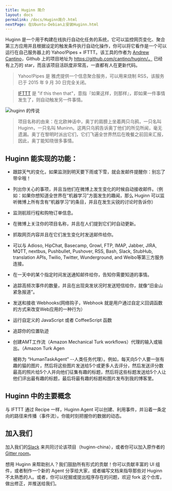 ```yaml
---
title: Huginn 简介
layout: docs
permalink: /docs/Huginn简介.html
nextPage: 在Ubuntu-Debian上安装Huginn.html
---
```


Huginn 是一个用于构建在线执行自动化任务的系统，它可以监控网页变化、聚合第三方应用并且根据设定的触发条件执行自动化操作，你可以将它看作是一个可以运行在自己服务器上的 Yahoo!Pipes + IFTTT。该工具的作者为 [Andrew Cantino](http://andrewcantino.com/)，Github 上的项目地址为 https://github.com/cantino/huginn/， 已经有上万的 star，而且该项目活跃度非常高，一直都有人在更新代码。

> Yahoo!Pipes 是 雅虎提供一个信息聚合服务，可以用来烧制 RSS，该服务已于 2015 年 9 月 30 日完全关闭。

> [IFTTT](https://ifttt.com/) 是 "if this then that"，意指『如果这样，则那样』，即如果一件事情发生了，则自动触发另一件事情。 

![huginn 的传说](https://raw.githubusercontent.com/cantino/huginn/master/doc/imgs/the-name.png)

> 项目名称的由来：在北欧神话中，奥丁的肩膀上坐着两只乌鸦，一只名叫 Huginn，一只名叫 Muninn。这两只乌鸦告诉奥丁他们的所见所闻，毫无遗漏。奥丁在黎明时派出它们，它们飞遍全世界然后在晚餐之前回来汇报，因此，奥丁能知晓很多事情。

##  Huginn 能实现的功能：

+ 跟踪天气的变化，如果监测到明天要下雨或下雪，就会发邮件提醒你：别忘了带伞哦！

+ 列出你关心的事项，并且当他们在微博上发生变化的时候自动接收邮件。（例如：如果你想知道全世界在“机器学习”方面发生的趣闻，那么 Huginn 可以监听微博上所有含有“机器学习”的条目，并且在发生尖锐的讨论时告诉你）

+ 监测航班行程和购物订单信息。

+ 在微博上关注你的项目名称，并且在人们提到它们时自动更新。

+ 抓取网页内容并且在它们发生变化时发送邮件给你。

+ 可以与 Adioso, HipChat, Basecamp, Growl, FTP, IMAP, Jabber, JIRA, MQTT, nextbus, Pushbullet, Pushover, RSS, Bash, Slack, StubHub, translation APIs, Twilio, Twitter, Wunderground, and Weibo等第三方服务连接。

+ 在一天中的某个指定时间发送通知邮件给你，告知你需要知道的事情。

+ 追踪高频次事件的数量，并且在出现突发状况时发送短信给你，就像“旧金山紧急报道”。

+ 发送和接收 Webhooks(网络钩子，Webhook 就是用户通过自定义回调函数的方式来改变Web应用的一种行为）

+ 运行自定义的 JavaScript 或者 CoffeeScript 函数

+ 追踪你的位置轨迹

+ 创建AMT工作流（Amazon Mechanical Turk workflows）代理的输入或输出。（Amazon Turk Agen

  被称为 “HumanTaskAgent” --人类任务代理）。例如，每天向5个人要一张有趣的猫的图片，然后将这些图片发送给5个或更多人去评分，然后发送评分数最高的照片给5个人并向他们征集有趣的标题，然后将这些标题发送给5个人让他们评出最有趣的标题，最后将最有趣的标题和图片发布到我的博客里。
  
## Huginn 中的主要概念

与 IFTTT 通过 Recipe 一样，Huginn Agent 可以创建、利用事件，并沿着一条定向的路径来传播（事件流）。你能时刻把握你的数据的动态。

## 加入我们

加入我们的[Slack](https://huginn-china.slack.com/messages/general/) 来共同讨论该项目（huginn-china），或者你可以加入原作者的 [Gitter room](https://gitter.im/cantino/huginn)。

想用 Huginn 来帮助别人？我们鼓励所有形式的贡献！你可以贡献丰富的 UI 组件，或者制作一个新的 Agent 分享给大家，或者编写文档来指导那些对 Huginn 不太熟悉的人。或者，你可以挖掘或提出程序存在的问题，欢迎 fork 这个仓库，做出修正，并推送给我们。


